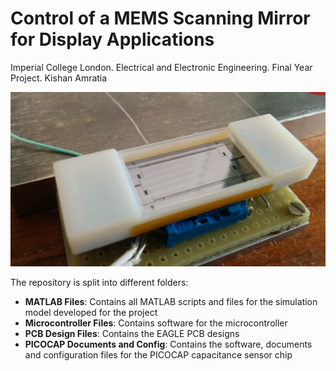 # Control of a MEMS Scanning Mirror for Display Applications
Imperial College London. Electrical and Electronic Engineering. 
Final Year Project. Kishan Amratia

![MEMS Scanning Mirror](cover.png)

The repository is split into different folders: 

* __MATLAB Files__: Contains all MATLAB scripts and files for the simulation model developed for the project
* __Microcontroller Files__: Contains software for the microcontroller
* __PCB Design Files__: Contains the EAGLE PCB designs
* __PICOCAP Documents and Config__: Contains the software, documents and configuration files for the PICOCAP capacitance sensor chip




